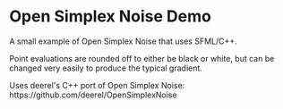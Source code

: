 <h1>Open Simplex Noise Demo</h1>
<p>A small example of Open Simplex Noise that uses SFML/C++.</p>
<p>Point evaluations are rounded off to either be black or white, but can be changed very easily to produce the typical gradient.</p>
<p>Uses deerel's C++ port of Open Simplex Noise: <a>https://github.com/deerel/OpenSimplexNoise</a></p>
